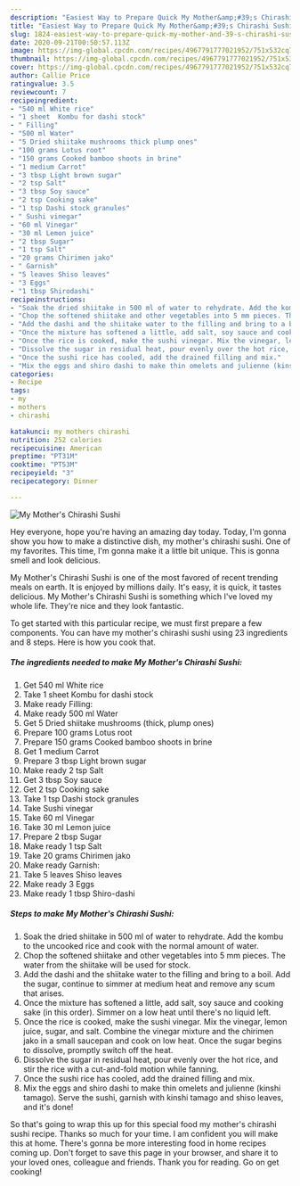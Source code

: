 ```yaml
---
description: "Easiest Way to Prepare Quick My Mother&amp;#39;s Chirashi Sushi"
title: "Easiest Way to Prepare Quick My Mother&amp;#39;s Chirashi Sushi"
slug: 1824-easiest-way-to-prepare-quick-my-mother-and-39-s-chirashi-sushi
date: 2020-09-21T00:50:57.113Z
image: https://img-global.cpcdn.com/recipes/4967791777021952/751x532cq70/my-mothers-chirashi-sushi-recipe-main-photo.jpg
thumbnail: https://img-global.cpcdn.com/recipes/4967791777021952/751x532cq70/my-mothers-chirashi-sushi-recipe-main-photo.jpg
cover: https://img-global.cpcdn.com/recipes/4967791777021952/751x532cq70/my-mothers-chirashi-sushi-recipe-main-photo.jpg
author: Callie Price
ratingvalue: 3.5
reviewcount: 7
recipeingredient:
- "540 ml White rice"
- "1 sheet  Kombu for dashi stock"
- " Filling"
- "500 ml Water"
- "5 Dried shiitake mushrooms thick plump ones"
- "100 grams Lotus root"
- "150 grams Cooked bamboo shoots in brine"
- "1 medium Carrot"
- "3 tbsp Light brown sugar"
- "2 tsp Salt"
- "3 tbsp Soy sauce"
- "2 tsp Cooking sake"
- "1 tsp Dashi stock granules"
- " Sushi vinegar"
- "60 ml Vinegar"
- "30 ml Lemon juice"
- "2 tbsp Sugar"
- "1 tsp Salt"
- "20 grams Chirimen jako"
- " Garnish"
- "5 leaves Shiso leaves"
- "3 Eggs"
- "1 tbsp Shirodashi"
recipeinstructions:
- "Soak the dried shiitake in 500 ml of water to rehydrate. Add the kombu to the uncooked rice and cook with the normal amount of water."
- "Chop the softened shiitake and other vegetables into 5 mm pieces. The water from the shiitake will be used for stock."
- "Add the dashi and the shiitake water to the filling and bring to a boil. Add the sugar, continue to simmer at medium heat and remove any scum that arises."
- "Once the mixture has softened a little, add salt, soy sauce and cooking sake (in this order). Simmer on a low heat until there&#39;s no liquid left."
- "Once the rice is cooked, make the sushi vinegar. Mix the vinegar, lemon juice, sugar, and salt. Combine the vinegar mixture and the chirimen jako in a small saucepan and cook on low heat. Once the sugar begins to dissolve, promptly switch off the heat."
- "Dissolve the sugar in residual heat, pour evenly over the hot rice, and stir the rice with a cut-and-fold motion while fanning."
- "Once the sushi rice has cooled, add the drained filling and mix."
- "Mix the eggs and shiro dashi to make thin omelets and julienne (kinshi tamago). Serve the sushi, garnish with kinshi tamago and shiso leaves, and it&#39;s done!"
categories:
- Recipe
tags:
- my
- mothers
- chirashi

katakunci: my mothers chirashi 
nutrition: 252 calories
recipecuisine: American
preptime: "PT31M"
cooktime: "PT53M"
recipeyield: "3"
recipecategory: Dinner

---
```



![My Mother&#39;s Chirashi Sushi](https://img-global.cpcdn.com/recipes/4967791777021952/751x532cq70/my-mothers-chirashi-sushi-recipe-main-photo.jpg)

Hey everyone, hope you're having an amazing day today. Today, I'm gonna show you how to make a distinctive dish, my mother&#39;s chirashi sushi. One of my favorites. This time, I'm gonna make it a little bit unique. This is gonna smell and look delicious.

My Mother&#39;s Chirashi Sushi is one of the most favored of recent trending meals on earth. It is enjoyed by millions daily. It's easy, it is quick, it tastes delicious. My Mother&#39;s Chirashi Sushi is something which I've loved my whole life. They're nice and they look fantastic.




To get started with this particular recipe, we must first prepare a few components. You can have my mother&#39;s chirashi sushi using 23 ingredients and 8 steps. Here is how you cook that.

<!--inarticleads1-->

##### The ingredients needed to make My Mother&#39;s Chirashi Sushi:

1. Get 540 ml White rice
1. Take 1 sheet  Kombu for dashi stock
1. Make ready  Filling:
1. Make ready 500 ml Water
1. Get 5 Dried shiitake mushrooms (thick, plump ones)
1. Prepare 100 grams Lotus root
1. Prepare 150 grams Cooked bamboo shoots in brine
1. Get 1 medium Carrot
1. Prepare 3 tbsp Light brown sugar
1. Make ready 2 tsp Salt
1. Get 3 tbsp Soy sauce
1. Get 2 tsp Cooking sake
1. Take 1 tsp Dashi stock granules
1. Take  Sushi vinegar
1. Take 60 ml Vinegar
1. Take 30 ml Lemon juice
1. Prepare 2 tbsp Sugar
1. Make ready 1 tsp Salt
1. Take 20 grams Chirimen jako
1. Make ready  Garnish:
1. Take 5 leaves Shiso leaves
1. Make ready 3 Eggs
1. Make ready 1 tbsp Shiro-dashi




<!--inarticleads2-->

##### Steps to make My Mother&#39;s Chirashi Sushi:

1. Soak the dried shiitake in 500 ml of water to rehydrate. Add the kombu to the uncooked rice and cook with the normal amount of water.
1. Chop the softened shiitake and other vegetables into 5 mm pieces. The water from the shiitake will be used for stock.
1. Add the dashi and the shiitake water to the filling and bring to a boil. Add the sugar, continue to simmer at medium heat and remove any scum that arises.
1. Once the mixture has softened a little, add salt, soy sauce and cooking sake (in this order). Simmer on a low heat until there&#39;s no liquid left.
1. Once the rice is cooked, make the sushi vinegar. Mix the vinegar, lemon juice, sugar, and salt. Combine the vinegar mixture and the chirimen jako in a small saucepan and cook on low heat. Once the sugar begins to dissolve, promptly switch off the heat.
1. Dissolve the sugar in residual heat, pour evenly over the hot rice, and stir the rice with a cut-and-fold motion while fanning.
1. Once the sushi rice has cooled, add the drained filling and mix.
1. Mix the eggs and shiro dashi to make thin omelets and julienne (kinshi tamago). Serve the sushi, garnish with kinshi tamago and shiso leaves, and it&#39;s done!




So that's going to wrap this up for this special food my mother&#39;s chirashi sushi recipe. Thanks so much for your time. I am confident you will make this at home. There's gonna be more interesting food in home recipes coming up. Don't forget to save this page in your browser, and share it to your loved ones, colleague and friends. Thank you for reading. Go on get cooking!
